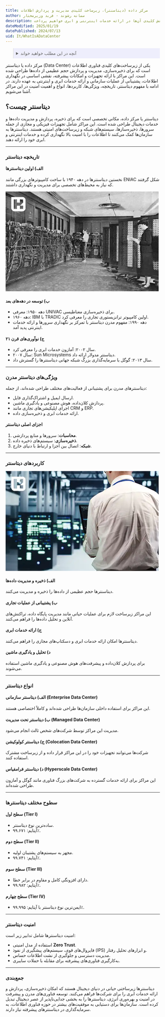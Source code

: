 ```yaml
---
title: مرکز داده (دیتاسنتر)، زیرساخت کلیدی مدیریت و پردازش اطلاعات
author: سمانه رشوند - فربد وزیرمختار
description: دیتاسنتر یا مرکز داده، یک زیرساخت پیشرفته برای میزبانی، مدیریت و پردازش داده‌ها است. در این مقاله، به بررسی اهمیت دیتاسنترها در حفظ امنیت اطلاعات و نقش کلیدی آن‌ها در ارائه خدمات اینترنتی و ابری خواهیم پرداخت.
dateModified: 2025/01/19
datePublished: 2024/07/13
uid: It/WhatIsADataCenter
---
```

<blockquote style="background-color:#eeeefc; padding:0.5rem">
<details>
  <summary>آنچه در این مطلب خواهید خواند</summary>
  <ul>
    <li>دیتاسنتر چیست؟</li>
    <li>تاریخچه دیتاسنتر</li>
    <li>ویژگی‌های دیتاسنتر مدرن</li>
    <li>کاربردهای دیتاسنتر</li>
    <li>انواع دیتاسنتر</li>
    <li>سطوح مختلف دیتاسنترها</li>
    <li>امنیت دیتاسنتر</li>
  </ul>
</details>
</blockquote>

مرکز داده یا دیتاسنتر (Data Center) یکی از زیرساخت‌های کلیدی فناوری اطلاعات است که برای ذخیره‌سازی، مدیریت و پردازش حجم عظیمی از داده‌ها طراحی شده است. این مراکز با ارائه تجهیزات و امکانات پیشرفته، نقشی اساسی در نگهداری اطلاعات، پشتیبانی از عملیات سازمانی و ارائه خدمات ابری و اینترنتی به عهده دارند. در ادامه با مفهوم دیتاسنتر، تاریخچه، ویژگی‌ها، کاربردها، انواع و اهمیت امنیت در این مراکز آشنا می‌شویم.  

## دیتاسنتر چیست؟
دیتاسنتر یا مرکز داده، مکانی تخصصی است که برای ذخیره، پردازش و مدیریت داده‌ها و خدمات دیجیتال طراحی شده است. این مراکز شامل تجهیزات فیزیکی و مجازی از جمله سرورها، ذخیره‌سازها، سیستم‌های شبکه و زیرساخت‌های امنیتی هستند. دیتاسنترها به سازمان‌ها کمک می‌کنند تا اطلاعات را با امنیت بالا نگهداری کرده و خدمات اینترنتی و ابری خود را ارائه دهند.  

---

### تاریخچه دیتاسنتر
#### الف) اولین دیتاسنترها
نخستین دیتاسنترها در دهه ۱۹۴۰ با ساخت کامپیوترهای بزرگی مانند ENIAC شکل گرفتند که نیاز به محیط‌های تخصصی برای مدیریت و نگهداری داشتند.  

![اولین دیتاسنتر در دنیا](./Images/FirstDataCenterInTheWorld.webp)

#### ب) توسعه در دهه‌های بعد
- دهه ۱۹۵۰: معرفی UNIVAC برای ذخیره‌سازی مغناطیسی.  
- دهه ۱۹۶۰: IBM با TRADIC اولین کامپیوتر ترانزیستوری تجاری را معرفی کرد.  
- دهه ۱۹۹۰: مفهوم مدرن دیتاسنتر با تمرکز بر نگهداری سرورها و ارائه خدمات اینترنتی پدید آمد.  

#### ج) نوآوری‌های قرن ۲۱
- سال ۲۰۰۲: آمازون خدمات ابری را معرفی کرد.  
- سال ۲۰۰۷: Sun Microsystems دیتاسنتر مدولار ارائه داد.  
- سال ۲۰۱۳: گوگل با سرمایه‌گذاری بزرگ شبکه جهانی دیتاسنترها را گسترش داد.  

---

### ویژگی‌های دیتاسنتر مدرن
دیتاسنترهای مدرن برای پشتیبانی از فعالیت‌های مختلف طراحی شده‌اند، از جمله:  
- ارسال ایمیل و اشتراک‌گذاری فایل.  
- پردازش کلان‌داده، هوش مصنوعی و یادگیری ماشین.  
- اجرای اپلیکیشن‌های تجاری مانند CRM و ERP.  
- ارائه خدمات ابری و ذخیره‌سازی داده.  

#### اجزای اصلی دیتاسنتر
1. **محاسبات**: سرورها و منابع پردازشی.  
2. **ذخیره‌سازی**: سیستم‌های ذخیره داده.  
3. **شبکه**: اتصال بین اجزا و ارتباط با دنیای خارج.  

---

### کاربردهای دیتاسنتر

![نقش دیتاسنتر در ذخیره‌سازی، پردازش و ارائه خدمات](./Images/ApplicationsAndTypesOfDataCenters.webp)

#### الف) ذخیره و مدیریت داده‌ها
دیتاسنترها حجم عظیمی از داده‌ها را ذخیره و مدیریت می‌کنند.  

#### ب) پشتیبانی از عملیات تجاری
این مراکز زیرساخت لازم برای عملیات حیاتی مانند مدیریت پایگاه داده، تراکنش‌های آنلاین و تحلیل داده‌ها را فراهم می‌کنند.  

#### ج) ارائه خدمات ابری
دیتاسنترها امکان ارائه خدمات ابری و دسکتاپ‌های مجازی را فراهم می‌کنند.  

#### د) تحلیل و یادگیری ماشین
برای پردازش کلان‌داده و پیشرفت‌های هوش مصنوعی و یادگیری ماشین استفاده می‌شوند.  

---

### انواع دیتاسنتر
#### الف) دیتاسنتر سازمانی (Enterprise Data Center)
این مراکز برای استفاده داخلی سازمان‌ها طراحی شده‌اند و کاملاً اختصاصی هستند.  

#### ب) دیتاسنتر تحت مدیریت (Managed Data Center)
مدیریت این مراکز توسط شرکت‌های شخص ثالث انجام می‌شود.  

#### ج) دیتاسنتر کولوکیشن (Colocation Data Center)
شرکت‌ها می‌توانند تجهیزات خود را در این مراکز قرار داده و از زیرساخت مشترک استفاده کنند.  

#### د) دیتاسنتر فرامقیاس (Hyperscale Data Center)
این مراکز برای ارائه خدمات گسترده به شرکت‌های بزرگ فناوری مانند گوگل و آمازون طراحی شده‌اند.  

---

### سطوح مختلف دیتاسنترها
#### سطح اول (Tier I)
- ساده‌ترین نوع دیتاسنتر.  
- آپتایم: ۹۹.۶۷۱٪.  

#### سطح دوم (Tier II)
- مجهز به سیستم‌های پشتیبان اولیه.  
- آپتایم: ۹۹.۷۴۱٪.  

#### سطح سوم (Tier III)
- دارای افزونگی کامل و مقاوم در برابر خطا.  
- آپتایم: ۹۹.۹۸۲٪.  

#### سطح چهارم (Tier IV)
- ایمن‌ترین نوع دیتاسنتر با آپتایم: ۹۹.۹۹۵٪.  

---

### امنیت دیتاسنتر
امنیت دیتاسنترها شامل تدابیر زیر است:  
- استفاده از مدل امنیتی **Zero Trust**.  
- فایروال‌های قوی، سیستم‌های پیشگیری از نفوذ (IPS) و ابزارهای تحلیل رفتار.  
- مدیریت دسترسی و جلوگیری از نشت اطلاعات حساس.  
- به‌کارگیری فناوری‌های پیشرفته برای مقابله با حملات سایبری.  

---

### جمع‌بندی
دیتاسنترها زیرساختی حیاتی در دنیای دیجیتال هستند که امکان ذخیره‌سازی، پردازش و ارائه خدمات ابری را برای شرکت‌ها فراهم می‌کنند. توسعه فناوری‌های مدرن و پیشرفت در امنیت و بهره‌وری انرژی، دیتاسنترها را به بخشی جدایی‌ناپذیر از عصر دیجیتال تبدیل کرده است. سازمان‌ها برای دستیابی به موفقیت‌های بیشتر در حوزه فناوری اطلاعات، به سرمایه‌گذاری در دیتاسنترهای پیشرفته نیاز دارند.  